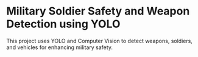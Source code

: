 # Military Soldier Safety and Weapon Detection using YOLO

This project uses YOLO and Computer Vision to detect weapons, soldiers, and vehicles for enhancing military safety.